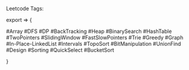Leetcode Tags:

export => {

#Array #DFS #DP #BackTracking #Heap #BinarySearch #HashTable #TwoPointers #SlidingWindow #FastSlowPointers #Trie #Greedy #Graph #In-Place-LinkedList #Intervals #TopoSort #BitManipulation #UnionFind #Design #Sorting #QuickSelect #BucketSort 

}